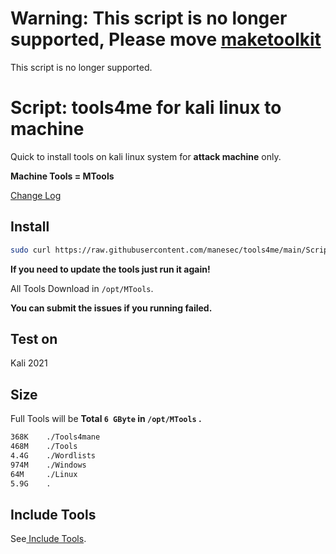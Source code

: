 # Warning: This script is no longer supported, Please move [maketoolkit](https://github.com/manesec/maketoolkit)
This script is no longer supported.

# Script: tools4me for kali linux to machine

Quick to install tools on kali linux system for **attack machine** only.

**Machine Tools = MTools**

[Change Log](https://github.com/manesec/tools4me/blob/main/Script_Kali_Machine/CHANGE.md)

## Install

```bash
sudo curl https://raw.githubusercontent.com/manesec/tools4me/main/Script_Kali_Machine/DownloadTools.py | sudo python3
```

**If you need to update the tools just run it again!**

All Tools Download in `/opt/MTools`.

**You can submit the issues if you running failed.**

## Test on

Kali 2021

## Size

Full Tools will be **Total `6 GByte` in `/opt/MTools` .**

```bash
368K    ./Tools4mane
468M    ./Tools
4.4G    ./Wordlists
974M    ./Windows
64M     ./Linux
5.9G    .
```

## Include Tools

See[ Include Tools](https://github.com/manesec/tools4me/blob/main/Script_Kali_Machine/config.json).
